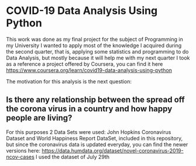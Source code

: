 # COVID-19 Data Analysis Using Python

This work was done as my final project for the subject of Programming in my University
I wanted to apply most of the knowledge I acquired during the second quarter, that is, applying some statistics and programming to do Data Analysis, but mostly because it will help me with my next quarter
I took as a reference a project offered by Coursera, you can find it here https://www.coursera.org/learn/covid19-data-analysis-using-python

The motivation for this analysis is the next question:

## Is there any relationship between the spread off the corona virus in a country and how happy people are living?

For this purposes 2 Data Sets were used: John Hopkins Coronavirus Dataset and World Happiness Report DataSet, included in this repository, but since the coronavirus data is updated everyday, you can find the newer versions here: https://data.humdata.org/dataset/novel-coronavirus-2019-ncov-cases
I used the dataset of July 29th
